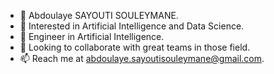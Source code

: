 - 👋 Abdoulaye SAYOUTI SOULEYMANE.
- 👀 Interested in Artificial Intelligence and Data Science.
- 🌱 Engineer in Artificial Intelligence.
- 💞️ Looking to collaborate with great teams in those field.
- 📫 Reach me at abdoulaye.sayoutisouleymane@gmail.com.

<!---
Abdoul-AI/Abdoul-AI is a ✨ special ✨ repository because its `README.md` (this file) appears on your GitHub profile.
You can click the Preview link to take a look at your changes.
--->
